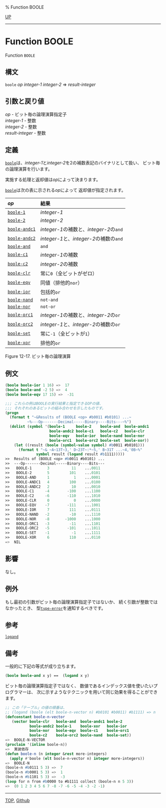 % Function BOOLE

[UP](12.2.html)  

---

# Function **BOOLE**


Function `BOOLE`


## 構文

`boole` *op* *integer-1* *integer-2* => *result-integer*


## 引数と戻り値

*op* - ビット毎の論理演算指定子  
*integer-1* - 整数  
*integer-2* - 整数  
*result-integer* - 整数


## 定義

[`boole`](12.2.boole.html)は、*integer-1*と*integer-2*を2の補数表記のバイナリとして扱い、
ビット毎の論理演算を行います。

実施する処理と返却値は*op*によって決まります。

[`boole`](12.2.boole.html)は次の表に示される*op*によって
返却値が指定されます。

|*op*                |結果                                     |
|:-------------------|:----------------------------------------|
|[`boole-1`](12.2.boole-1.html)      |*integer-1*                              |
|[`boole-2`](12.2.boole-1.html)      |*integer-2*                              |
|[`boole-andc1`](12.2.boole-1.html)  |*integer-1*の補数と、*integer-2*の`and`  |
|[`boole-andc2`](12.2.boole-1.html)  |*integer-1*と、*integer-2*の補数の`and`  |
|[`boole-and`](12.2.boole-1.html)    |`and`                                    |
|[`boole-c1`](12.2.boole-1.html)     |*integer-1*の補数                        |
|[`boole-c2`](12.2.boole-1.html)     |*integer-2*の補数                        |
|[`boole-clr`](12.2.boole-1.html)    |常に`0`（全ビットがゼロ）                |
|[`boole-eqv`](12.2.boole-1.html)    |同値（排他的`nor`）                      |
|[`boole-ior`](12.2.boole-1.html)    |包括的`or`                               |
|[`boole-nand`](12.2.boole-1.html)   |`not-and`                                |
|[`boole-nor`](12.2.boole-1.html)    |`not-or`                                 |
|[`boole-orc1`](12.2.boole-1.html)   |*integer-1*の補数と、*integer-2*の`or`   |
|[`boole-orc2`](12.2.boole-1.html)   |*integer-1*と、*integer-2*の補数の`or`   |
|[`boole-set`](12.2.boole-1.html)    |常に`-1`（全ビットが`1`）                |
|[`boole-xor`](12.2.boole-1.html)    |排他的`or`                               |

Figure 12-17. ビット毎の論理演算


## 例文

```lisp
(boole boole-ior 1 16) =>  17
(boole boole-and -2 5) =>  4
(boole boole-eqv 17 15) =>  -31

;;; これらの例はBOOLEの実行結果と指定できるOPの値、
;;; それぞれのあるビットの組み合わせを示したものです。
(progn
  (format t "~&Results of (BOOLE <op> #b0011 #b0101) ...~
          ~%---Op-------Decimal-----Binary----Bits---~%")
  (dolist (symbol '(boole-1     boole-2    boole-and  boole-andc1
                    boole-andc2 boole-c1   boole-c2   boole-clr
                    boole-eqv   boole-ior  boole-nand boole-nor
                    boole-orc1  boole-orc2 boole-set  boole-xor))
    (let ((result (boole (symbol-value symbol) #b0011 #b0101)))
      (format t "~& ~A~13T~3,' D~23T~:*~5,' B~31T ...~4,'0B~%" 
              symbol result (logand result #b1111)))))
>>  Results of (BOOLE <op> #b0011 #b0101) ...
>>  ---Op-------Decimal-----Binary----Bits---
>>   BOOLE-1       3          11    ...0011
>>   BOOLE-2       5         101    ...0101
>>   BOOLE-AND     1           1    ...0001
>>   BOOLE-ANDC1   4         100    ...0100
>>   BOOLE-ANDC2   2          10    ...0010
>>   BOOLE-C1     -4        -100    ...1100
>>   BOOLE-C2     -6        -110    ...1010
>>   BOOLE-CLR     0           0    ...0000
>>   BOOLE-EQV    -7        -111    ...1001
>>   BOOLE-IOR     7         111    ...0111
>>   BOOLE-NAND   -2         -10    ...1110
>>   BOOLE-NOR    -8       -1000    ...1000
>>   BOOLE-ORC1   -3         -11    ...1101
>>   BOOLE-ORC2   -5        -101    ...1011
>>   BOOLE-SET    -1          -1    ...1111
>>   BOOLE-XOR     6         110    ...0110
=>  NIL
```


## 影響

なし。


## 例外

もし最初の引数がビット毎の論理演算指定子ではないか、
続く引数が整数ではなかったとき、
型[`type-error`](4.4.type-error.html)を通知するべきです。


## 参考

[`logand`](12.2.logand.html)


## 備考

一般的に下記の等式が成り立ちます。

```lisp
(boole boole-and x y) ==  (logand x y)
```

ビット毎の論理演算指定子ではなく、
数値であるインデックス値を使いたいプログラマーは、
次に示すようなテクニックを用いて同じ効果を得ることができます。

```lisp
;; この「テーブル」の値の順番は、
;; (logand (boole (elt boole-n-vector n) #b0101 #b0011) #b1111) => n
(defconstant boole-n-vector
   (vector boole-clr   boole-and  boole-andc1 boole-2
           boole-andc2 boole-1    boole-xor   boole-ior
           boole-nor   boole-eqv  boole-c1    boole-orc1
           boole-c2    boole-orc2 boole-nand  boole-set))
=>  BOOLE-N-VECTOR
(proclaim '(inline boole-n))
=>  実装依存
(defun boole-n (n integer &rest more-integers)
  (apply #'boole (elt boole-n-vector n) integer more-integers))
=>  BOOLE-N
(boole-n #b0111 5 3) =>  7
(boole-n #b0001 5 3) =>  1
(boole-n #b1101 5 3) =>  -3
(loop for n from #b0000 to #b1111 collect (boole-n n 5 3))
=>  (0 1 2 3 4 5 6 7 -8 -7 -6 -5 -4 -3 -2 -1)
```


---
[TOP](index.html),  [Github](https://github.com/nptcl/npt-japanese)

